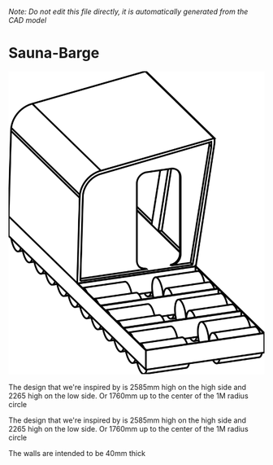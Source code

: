 ###### Note: Do not edit this file directly, it is automatically generated from the CAD model

# Sauna-Barge

![](/project.svg)



 The design that we're inspired by is 2585mm high on the high side and 2265 high on the low side. Or 1760mm up to the center of the 1M radius circle

The design that we're inspired by is 2585mm high on the high side and 2265 high on the low side. Or 1760mm up to the center of the 1M radius circle

The walls are intended to be 40mm thick



